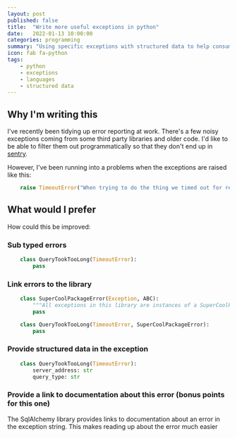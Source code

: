 ```yaml
---
layout: post
published: false
title:  "Write more useful exceptions in python"
date:   2022-01-13 10:00:00
categories: programming
summary: "Using specific exceptions with structured data to help consumers of your exceptions"
icon: fab fa-python
tags:
    - python
    - exceptions
    - languages
    - structured data
---
```


## Why I'm writing this

I've recently been tidying up error reporting at work. There's a few noisy exceptions
coming from some third party libraries and older code. I'd like to be able to
filter them out programmatically so that they don't end up in [sentry](https://sentry.io/).

However, I've been running into a problems when the exceptions are raised like this:

```python
    raise TimeoutError("When trying to do the thing we timed out for reason X")
```

## What would I prefer
How could this be improved:

### Sub typed errors

```python
    class QueryTookTooLong(TimeoutError):
        pass

```

### Link errors to the library
```python
    class SuperCoolPackageError(Exception, ABC):
        """All exceptions in this library are instances of a SuperCoolPackageError"""
        pass

    class QueryTookTooLong(TimeoutError, SuperCoolPackageError):
        pass

```

### Provide structured data in the exception
```python
    class QueryTookTooLong(TimeoutError):
        server_address: str
        query_type: str

```

### Provide a link to documentation about this error (bonus points for this one)
The SqlAlchemy library provides links to documentation about an error in the exception string. This makes reading up about the error much easier
